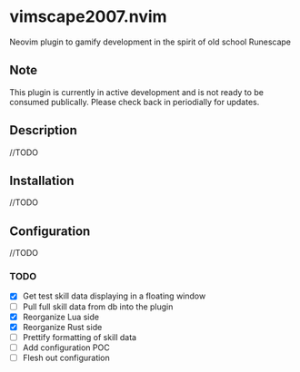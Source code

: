 # vimscape2007.nvim

Neovim plugin to gamify development in the spirit of old school Runescape

## Note

This plugin is currently in active development and is not ready to be consumed publically. Please check back in periodially for updates.

## Description

//TODO

## Installation

//TODO

## Configuration

//TODO

### TODO

* [X] Get test skill data displaying in a floating window
* [ ] Pull full skill data from db into the plugin
* [X] Reorganize Lua side
* [X] Reorganize Rust side
* [ ] Prettify formatting of skill data
* [ ] Add configuration POC
* [ ] Flesh out configuration
